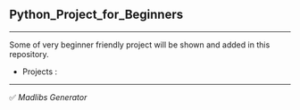 ## Python_Project_for_Beginners  
---

Some of very beginner friendly project will be shown and added in this repository.  

- Projects :  
---  
✅ _Madlibs Generator_